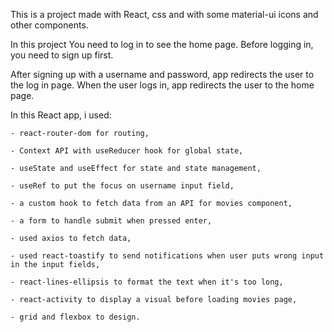This is a project made with React, css and with some material-ui icons and other components. 

In this project You need to log in to see the home page. Before logging in, you need to sign up first.

After signing up with a username and password, app redirects the user to the log in page. When the user logs in, app redirects the user to the home page.

In this React app, i used:

    - react-router-dom for routing,
   
    - Context API with useReducer hook for global state,
   
    - useState and useEffect for state and state management,
   
    - useRef to put the focus on username input field,
   
    - a custom hook to fetch data from an API for movies component,
   
    - a form to handle submit when pressed enter,
   
    - used axios to fetch data,
   
    - used react-toastify to send notifications when user puts wrong input in the input fields,
   
    - react-lines-ellipsis to format the text when it's too long,
   
    - react-activity to display a visual before loading movies page,
   
    - grid and flexbox to design.
